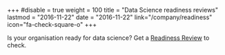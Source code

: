 +++
#disable = true
weight = 100
title = "Data Science readiness reviews"
lastmod = "2016-11-22"
date = "2016-11-22"
link="/company/readiness"
icon="fa-check-square-o"
+++

Is your organisation ready for data science? Get a [Readiness Review](/company/readiness) to check.